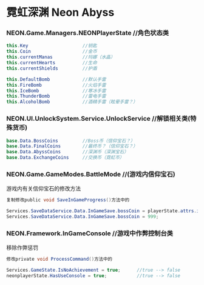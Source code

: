 # 霓虹深渊 Neon Abyss

### NEON.Game.Managers.NEONPlayerState  //角色状态类

```csharp
this.Key                    //钥匙
this.Coin                   //金币
this.currentManas           //玛娜（水晶）
this.currentHearts          //生命
this.currentShields         //护盾

this.DefaultBomb            //默认手雷
this.FireBomb               //火焰手雷
this.IceBomb                //寒冰手雷
this.ThunderBomb            //雷电手雷
this.AlcoholBomb            //酒精手雷（眩晕手雷？）
```

### NEON.UI.UnlockSystem.Service.UnlockService  //解锁相关类(特殊货币)

```csharp
base.Data.BossCoins         //Boss币（信仰宝石？）
base.Data.FinalCoins        //最终币？（信仰宝石？）
base.Data.AbyssCoins        //深渊币（深渊宝石）
base.Data.ExchangeCoins     //交换币（霓虹币）
```

### NEON.Game.GameModes.BattleMode  //(游戏内信仰宝石)

游戏内有关信仰宝石的修改方法

```csharp
复制修改public void SaveInGameProgress()方法中的

Services.SaveDataService.Data.InGameSave.bossCoin = playerState.attrs.i("BossCoin");   
Services.SaveDataService.Data.InGameSave.bossCoin = 999;
```

### NEON.Framework.InGameConsole  //游戏中作弊控制台类

移除作弊惩罚

```csharp
修改private void ProcessCommand()方法中的

Services.GameState.IsNoAchievement = true;      //true --> false
neonplayerState.HasUseConsole = true;           //true --> false
```
